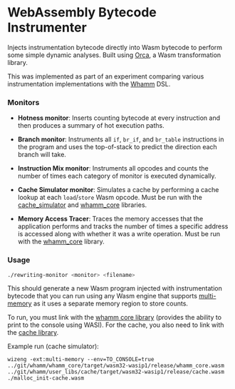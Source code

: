 # WebAssembly Bytecode Instrumenter

Injects instrumentation bytecode directly into Wasm bytecode to perform some simple dynamic analyses. Built using [Orca](https://github.com/thesuhas/orca), a Wasm transformation library.

This was implemented as part of an experiment comparing various instrumentation implementations with the [Whamm](https://github.com/ejrgilbert/whamm) DSL.

### Monitors

- **Hotness monitor**: Inserts counting bytecode at every instruction and then produces a summary of hot execution paths.

- **Branch monitor**: Instruments all `if`, `br_if`, and `br_table` instructions in the program and uses the top-of-stack to predict the direction each branch will take.

- **Instruction Mix monitor**: Instruments all opcodes and counts the number of times each category of monitor is executed dynamically.

- **Cache Simulator monitor**: Simulates a cache by performing a cache lookup at each `load`/`store` Wasm opcode. Must be run with the [cache_simulator](https://github.com/ejrgilbert/whamm/tree/master/user_libs/cache) and [whamm_core](https://github.com/ejrgilbert/whamm/tree/master/whamm_core) libraries.

- **Memory Access Tracer**: Traces the memory accesses that the application performs and tracks the number of times a specific address is accessed along with whether it was a write operation. Must be run with the [whamm_core](https://github.com/ejrgilbert/whamm/tree/master/whamm_core) library.

### Usage

```bash
./rewriting-monitor <monitor> <filename>
```

This should generate a new Wasm program injected with instrumentation bytecode that you can run using
any Wasm engine that supports [multi-memory](https://github.com/WebAssembly/multi-memory) as it uses a separate memory region to store counts.

To run, you must link with the [whamm core library](https://github.com/ejrgilbert/whamm/tree/master/whamm_core) (provides the ability to print to the console using WASI).
For the cache, you also need to link with the [cache library](https://github.com/ejrgilbert/whamm/tree/master/user_libs/cache).

Example run (cache simulator):
```
wizeng -ext:multi-memory --env=TO_CONSOLE=true   ../git/whamm/whamm_core/target/wasm32-wasip1/release/whamm_core.wasm ../git/whamm/user_libs/cache/target/wasm32-wasip1/release/cache.wasm ./malloc_init-cache.wasm
```